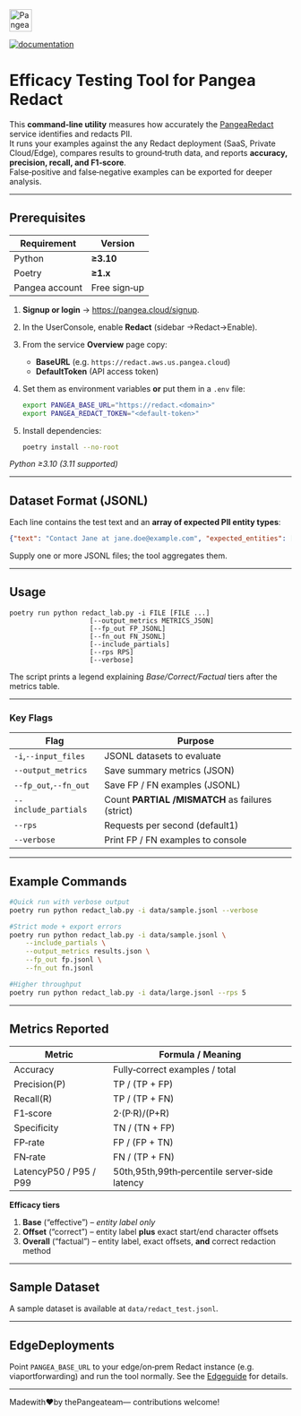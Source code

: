 <a href="https://pangea.cloud?utm_source=github&utm_medium=python-sdk" target="_blank" rel="noopener noreferrer">
  <img src="https://pangea-marketing.s3.us-west-2.amazonaws.com/pangea-color.svg" alt="Pangea Logo" height="40" />
</a>

<br />

[![documentation](https://img.shields.io/badge/documentation-pangea-blue?style=for-the-badge&labelColor=551B76)](https://pangea.cloud/docs/redact/)

# Efficacy Testing Tool for Pangea Redact

This **command‑line utility** measures how accurately the [PangeaRedact](https://pangea.cloud/docs/redact/) service identifies and redacts PII.  
It runs your examples against the any Redact deployment (SaaS, Private Cloud/Edge), compares results to ground‑truth data, and reports **accuracy, precision, recall, and F1‑score**.  
False‑positive and false‑negative examples can be exported for deeper analysis.

---

## Prerequisites

| Requirement | Version |
|-------------|---------|
|Python | **≥3.10** |
|Poetry | **≥1.x** |
|Pangea account | Free sign‑up |

1. **Signup or login** → <https://pangea.cloud/signup>.  
2. In the UserConsole, enable **Redact** (sidebar →Redact→Enable).  
3. From the service **Overview** page copy:  
   * **BaseURL** (e.g. `https://redact.aws.us.pangea.cloud`)  
   * **DefaultToken** (API access token)  
4. Set them as environment variables **or** put them in a `.env` file:

   ```bash
   export PANGEA_BASE_URL="https://redact.<domain>"
   export PANGEA_REDACT_TOKEN="<default-token>"
   ```

5. Install dependencies:

   ```bash
   poetry install --no-root
   ```

*Python ≥3.10 (3.11 supported)*

---

## Dataset Format (JSONL)

Each line contains the test text and an **array of expected PII entity types**:

```json
{"text": "Contact Jane at jane.doe@example.com", "expected_entities": ["EMAIL_ADDRESS", "PERSON"]}
```

Supply one or more JSONL files; the tool aggregates them.

---

## Usage

```text
poetry run python redact_lab.py -i FILE [FILE ...]
                    [--output_metrics METRICS_JSON]
                    [--fp_out FP_JSONL]
                    [--fn_out FN_JSONL]
                    [--include_partials]
                    [--rps RPS]
                    [--verbose]
```

The script prints a legend explaining *Base/Correct/Factual* tiers after the metrics table.

---

### Key Flags

| Flag | Purpose |
|------|---------|
|`-i`,`--input_files` | JSONL datasets to evaluate |
|`--output_metrics` | Save summary metrics (JSON) |
|`--fp_out`,`--fn_out` | Save FP / FN examples (JSONL) |
|`--include_partials` | Count **PARTIAL /MISMATCH** as failures (strict) |
|`--rps` | Requests per second (default1) |
|`--verbose` | Print FP / FN examples to console |

---

## Example Commands

```bash
#Quick run with verbose output
poetry run python redact_lab.py -i data/sample.jsonl --verbose

#Strict mode + export errors
poetry run python redact_lab.py -i data/sample.jsonl \
    --include_partials \
    --output_metrics results.json \
    --fp_out fp.jsonl \
    --fn_out fn.jsonl

#Higher throughput
poetry run python redact_lab.py -i data/large.jsonl --rps 5
```

---

## Metrics Reported

| Metric                | Formula / Meaning                                     |
|-----------------------|-------------------------------------------------------|
| Accuracy              | Fully‑correct examples / total                        |
| Precision(P)         | TP / (TP + FP)                                        |
| Recall(R)            | TP / (TP + FN)                                        |
| F1‑score              | 2·(P·R)/(P+R)                                 |
| Specificity           | TN / (TN + FP)                                        |
| FP‑rate               | FP / (FP + TN)                                        |
| FN‑rate               | FN / (TP + FN)                                        |
| LatencyP50 / P95 / P99 | 50th,95th,99th‑percentile server‑side latency     |

**Efficacy tiers**

1. **Base** (“effective”) – *entity label only*  
2. **Offset** (“correct”) – entity label **plus** exact start/end character offsets  
3. **Overall** (“factual”) – entity label, exact offsets, **and** correct redaction method
---

## Sample Dataset

A sample dataset is available at `data/redact_test.jsonl`.

---

## EdgeDeployments

Point `PANGEA_BASE_URL` to your edge/on‑prem Redact instance (e.g. viaportforwarding) and run the tool normally. See the [Edgeguide](https://pangea.cloud/docs/deployment-models/edge/) for details.

---

Madewith❤️by thePangeateam— contributions welcome!